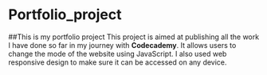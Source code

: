 ﻿# Portfolio_project
##This is my portfolio project
This project is aimed at publishing all the work I have done so far in my journey with **Codecademy**.
It allows users to change the mode of the website using JavaScript.
I also used web responsive design to make sure it can be accessed on any device.
